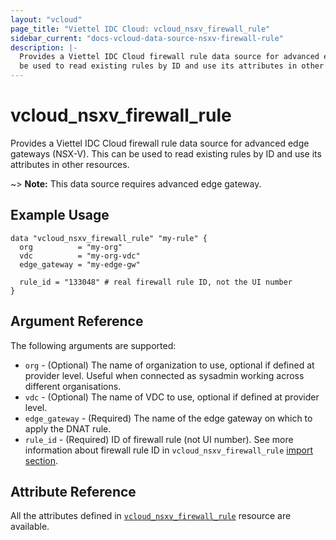 ```yaml
---
layout: "vcloud"
page_title: "Viettel IDC Cloud: vcloud_nsxv_firewall_rule"
sidebar_current: "docs-vcloud-data-source-nsxv-firewall-rule"
description: |-
  Provides a Viettel IDC Cloud firewall rule data source for advanced edge gateways (NSX-V). This can
  be used to read existing rules by ID and use its attributes in other resources.
---
```


# vcloud\_nsxv\_firewall\_rule

Provides a Viettel IDC Cloud firewall rule data source for advanced edge gateways (NSX-V). This can be
used to read existing rules by ID and use its attributes in other resources.

~> **Note:** This data source requires advanced edge gateway.

## Example Usage

```hcl
data "vcloud_nsxv_firewall_rule" "my-rule" {
  org          = "my-org"
  vdc          = "my-org-vdc"
  edge_gateway = "my-edge-gw"

  rule_id = "133048" # real firewall rule ID, not the UI number
}
```

## Argument Reference

The following arguments are supported:

* `org` - (Optional) The name of organization to use, optional if defined at provider level. Useful when connected as sysadmin working across different organisations.
* `vdc` - (Optional) The name of VDC to use, optional if defined at provider level.
* `edge_gateway` - (Required) The name of the edge gateway on which to apply the DNAT rule.
* `rule_id` - (Required) ID of firewall rule (not UI number). See more information about firewall
rule ID in `vcloud_nsxv_firewall_rule` [import section](/providers/terraform-viettelidc/vcloud/latest/docs/resources/nsxv_firewall_rule#listing-real-firewall-rule-ids).

## Attribute Reference

All the attributes defined in [`vcloud_nsxv_firewall_rule`](/providers/terraform-viettelidc/vcloud/latest/docs/resources/nsxv_firewall_rule)
resource are available.
